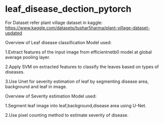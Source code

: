 # leaf_disease_dection_pytorch

For Dataset refer plant village dataset in kaggle:
https://www.kaggle.com/datasets/tushar5harma/plant-village-dataset-updated


Overview of Leaf disease classification Model used:

   1.Extract features of the input image from efficientnetb0 model at global average pooling layer.
   
   2.Apply SVM on extracted features to classify the leaves based on types of diseases.

   3.Use Unet for severity estimation of leaf by segmenting disease area, background and leaf in image.

Overview of Severity estimation Model used:

  1.Segment leaf image into leaf,background,disease area using U-Net.

  2.Use pixel counting method to estimate severity of disease.



